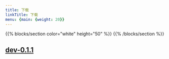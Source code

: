 ```yaml
---
title: 下载
linkTitle: 下载
menu: {main: {weight: 20}}
---
```


{{% blocks/section color="white" height="50" %}}
{{% /blocks/section %}}

## [dev-0.1.1](./dev-0.1.1)